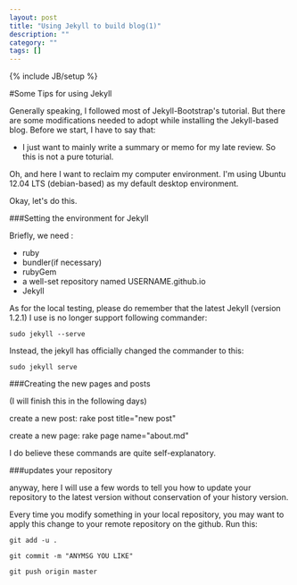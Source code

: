 ```yaml
---
layout: post
title: "Using Jekyll to build blog(1)"
description: ""
category: ""
tags: []
---
```

{% include JB/setup %}

#Some Tips for using Jekyll

Generally speaking, I followed most of Jekyll-Bootstrap's tutorial. But there are some modifications needed to adopt while installing the Jekyll-based blog.
Before we start, I have to say that:

+ I just want to mainly write a summary or memo for my late review. So this is not a pure toturial.

Oh, and here I want to reclaim my computer environment. I'm using Ubuntu 12.04 LTS (debian-based) as my default desktop environment.

Okay, let's do this.

###Setting the environment for Jekyll

Briefly, we need :
+ ruby
+ bundler(if necessary)
+ rubyGem
+ a well-set repository named USERNAME.github.io
+ Jekyll

As for the local testing, please do remember that the latest Jekyll (version 1.2.1) I use is no longer support following commander:

    sudo jekyll --serve

Instead, the jekyll has officially changed the commander to this:

    sudo jekyll serve

###Creating the new pages and posts

   (I will finish this in the following days)
   
create a new post:
    rake post title="new post"

create a new page:
    rake page name="about.md"
   
I do believe these commands are quite self-explanatory.
   

###updates your repository

anyway, here I will use a few words to tell you how to update your repository to the latest version without conservation of your history version.

Every time you modify something in your local repository, you may want to apply this change to your remote repository on the github. Run this:

    git add -u .

    git commit -m "ANYMSG YOU LIKE"

    git push origin master

